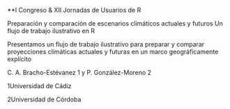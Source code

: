 **I Congreso & XII Jornadas de Usuarios de R

Preparación y comparación de escenarios climáticos actuales y futuros
Un flujo de trabajo ilustrativo en R

Presentamos un flujo de trabajo ilustrativo para preparar y comparar proyecciones climáticas actuales y futuras en un marco geográficamente explícito

C. A. Bracho-Estévanez 1 y P. González-Moreno 2

1Universidad de Cádiz

2Universidad de Córdoba
